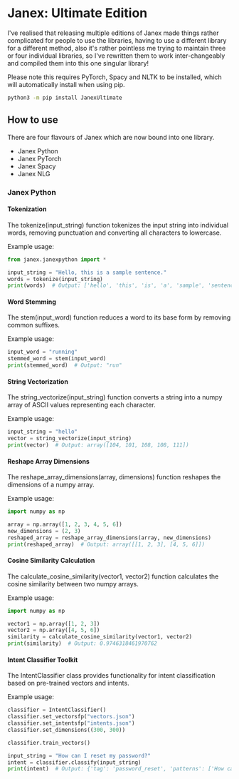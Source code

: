 <h1> Janex: Ultimate Edition </h1>

I've realised that releasing multiple editions of Janex made things rather complicated for people to use the libraries, having to use a different library for a different method, also it's rather pointless me trying to maintain three or four individual libraries, so I've rewritten them to work inter-changeably and compiled them into this one singular library!

Please note this requires PyTorch, Spacy and NLTK to be installed, which will automatically install when using pip.

```bash
python3 -m pip install JanexUltimate
```

<h2> How to use </h2>

There are four flavours of Janex which are now bound into one library.

- Janex Python
- Janex PyTorch
- Janex Spacy
- Janex NLG

<h3> Janex Python </h3>

<h4> Tokenization </h4>

The tokenize(input_string) function tokenizes the input string into individual words, removing punctuation and converting all characters to lowercase.

Example usage:

```python
from janex.janexpython import *

input_string = "Hello, this is a sample sentence."
words = tokenize(input_string)
print(words)  # Output: ['hello', 'this', 'is', 'a', 'sample', 'sentence']
```

<h4> Word Stemming </h4>

The stem(input_word) function reduces a word to its base form by removing common suffixes.

Example usage:

```python
input_word = "running"
stemmed_word = stem(input_word)
print(stemmed_word)  # Output: "run"
```

<h4> String Vectorization </h4>

The string_vectorize(input_string) function converts a string into a numpy array of ASCII values representing each character.

Example usage:

```python
input_string = "hello"
vector = string_vectorize(input_string)
print(vector)  # Output: array([104, 101, 108, 108, 111])
```

<h4> Reshape Array Dimensions </h4>

The reshape_array_dimensions(array, dimensions) function reshapes the dimensions of a numpy array.

Example usage:

```python
import numpy as np

array = np.array([1, 2, 3, 4, 5, 6])
new_dimensions = (2, 3)
reshaped_array = reshape_array_dimensions(array, new_dimensions)
print(reshaped_array)  # Output: array([[1, 2, 3], [4, 5, 6]])
```

<h4> Cosine Similarity Calculation </h4>

The calculate_cosine_similarity(vector1, vector2) function calculates the cosine similarity between two numpy arrays.

Example usage:

```python
import numpy as np

vector1 = np.array([1, 2, 3])
vector2 = np.array([4, 5, 6])
similarity = calculate_cosine_similarity(vector1, vector2)
print(similarity)  # Output: 0.9746318461970762
```

<h4> Intent Classifier Toolkit </h4>

The IntentClassifier class provides functionality for intent classification based on pre-trained vectors and intents.

Example usage:

```python
classifier = IntentClassifier()
classifier.set_vectorsfp("vectors.json")
classifier.set_intentsfp("intents.json")
classifier.set_dimensions((300, 300))

classifier.train_vectors()

input_string = "How can I reset my password?"
intent = classifier.classify(input_string)
print(intent)  # Output: {'tag': 'password_reset', 'patterns': ['How can I reset my password?'], 'responses': ['You can reset your password by...']}
```

